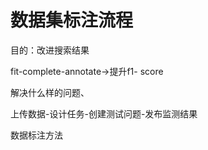 # 数据集标注流程

目的：改进搜索结果

fit-complete-annotate->提升f1- score

解决什么样的问题、

上传数据-设计任务-创建测试问题-发布监测结果

数据标注方法